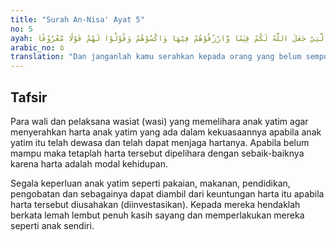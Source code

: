 ```yaml
---
title: "Surah An-Nisa' Ayat 5"
no: 5
ayah: وَلَا تُؤْتُوا السُّفَهَاۤءَ اَمْوَالَكُمُ الَّتِيْ جَعَلَ اللّٰهُ لَكُمْ قِيٰمًا وَّارْزُقُوْهُمْ فِيْهَا وَاكْسُوْهُمْ وَقُوْلُوْا لَهُمْ قَوْلًا مَّعْرُوْفًا
arabic_no: ٥
translation: "Dan janganlah kamu serahkan kepada orang yang belum sempurna akalnya, harta (mereka yang ada dalam kekuasaan) kamu yang dijadikan Allah sebagai pokok kehidupan. Berilah mereka belanja dan pakaian (dari hasil harta itu) dan ucapkanlah kepada mereka perkataan yang baik."
---
```


## Tafsir

Para wali dan pelaksana wasiat (wasi) yang memelihara anak yatim agar menyerahkan harta anak yatim yang ada dalam kekuasaannya apabila anak yatim itu telah dewasa dan telah dapat menjaga hartanya. Apabila belum mampu maka tetaplah harta tersebut dipelihara dengan sebaik-baiknya karena harta adalah modal kehidupan.

Segala keperluan anak yatim seperti pakaian, makanan, pendidikan, pengobatan dan sebagainya dapat diambil dari keuntungan harta itu apabila harta tersebut diusahakan (diinvestasikan). Kepada mereka hendaklah berkata lemah lembut penuh kasih sayang dan memperlakukan mereka seperti anak sendiri.